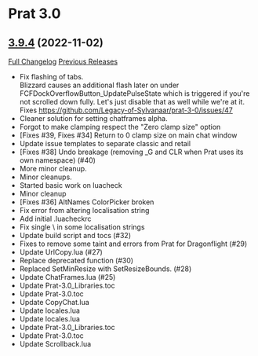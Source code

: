 # Prat 3.0

## [3.9.4](https://github.com/Legacy-of-Sylvanaar/prat-3-0/tree/3.9.4) (2022-11-02)
[Full Changelog](https://github.com/Legacy-of-Sylvanaar/prat-3-0/compare/3.9.3...3.9.4) [Previous Releases](https://github.com/Legacy-of-Sylvanaar/prat-3-0/releases)

- Fix flashing of tabs.  
    Blizzard causes an additional flash later on under FCFDockOverflowButton\_UpdatePulseState which is triggered if you're not scrolled down fully. Let's just disable that as well while we're at it.  
    Fixes https://github.com/Legacy-of-Sylvanaar/prat-3-0/issues/47  
- Cleaner solution for setting chatframes alpha.  
- Forgot to make clamping respect the "Zero clamp size" option  
- [Fixes #39, Fixes #34] Return to 0 clamp size on main chat window  
- Update issue templates to separate classic and retail  
- [Fixes #38] Undo breakage (removing _G and CLR when Prat uses its own namespace) (#40)  
- More minor cleanup.  
- Minor cleanups.  
- Started basic work on luacheck  
- Minor cleanup  
- [Fixes #36] AltNames ColorPicker broken  
- Fix error from altering localisation string  
- Add initial .luacheckrc  
- Fix single \ in some localisation strings  
- Update build script and tocs (#32)  
- Fixes to remove some taint and errors from Prat for Dragonflight (#29)  
- Update UrlCopy.lua (#27)  
- Replace deprecated function (#30)  
- Replaced SetMinResize with SetResizeBounds. (#28)  
- Update ChatFrames.lua (#25)  
- Update Prat-3.0\_Libraries.toc  
- Update Prat-3.0.toc  
- Update CopyChat.lua  
- Update locales.lua  
- Update locales.lua  
- Update Prat-3.0\_Libraries.toc  
- Update Prat-3.0.toc  
- Update Scrollback.lua  